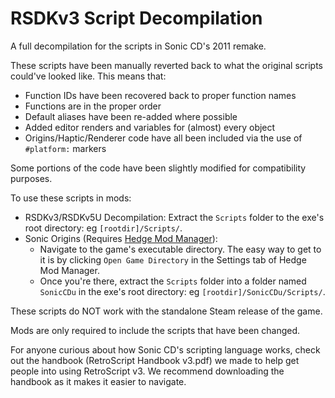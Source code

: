 # RSDKv3 Script Decompilation

A full decompilation for the scripts in Sonic CD's 2011 remake.

These scripts have been manually reverted back to what the original scripts could've looked like. This means that:
* Function IDs have been recovered back to proper function names
* Functions are in the proper order
* Default aliases have been re-added where possible
* Added editor renders and variables for (almost) every object
* Origins/Haptic/Renderer code have all been included via the use of `#platform:` markers

Some portions of the code have been slightly modified for compatibility purposes.

To use these scripts in mods: 
* RSDKv3/RSDKv5U Decompilation: Extract the `Scripts` folder to the exe's root directory: eg `[rootdir]/Scripts/`.
* Sonic Origins (Requires [Hedge Mod Manager](https://github.com/thesupersonic16/HedgeModManager)):
  * Navigate to the game's executable directory. The easy way to get to it is by clicking `Open Game Directory` in the Settings tab of Hedge Mod Manager.
  * Once you're there, extract the `Scripts` folder into a folder named `SonicCDu` in the exe's root directory: eg `[rootdir]/SonicCDu/Scripts/`.

These scripts do NOT work with the standalone Steam release of the game.

Mods are only required to include the scripts that have been changed.

For anyone curious about how Sonic CD's scripting language works, check out the handbook (RetroScript Handbook v3.pdf) we made to help get people into using RetroScript v3. We recommend downloading the handbook as it makes it easier to navigate.
